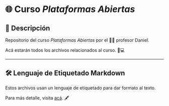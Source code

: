 # 🌐 Curso *Plataformas Abiertas*

## 📂 Descripción
Repositorio del curso *Plataformas Abiertas* por el 🧑‍🏫 profesor Daniel.  

Acá estarán todos los archivos relacionados al curso. 📁💻  

---

## 🛠️ Lenguaje de Etiquetado Markdown
Estos archivos usan un lenguaje de etiquetado para dar formato al texto.  

Para más detalle, visita [acá](https://www.markdownguide.org/basic-syntax/). 🖋️  

 
